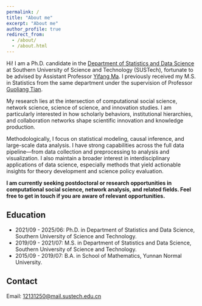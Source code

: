 ```yaml
---
permalink: /
title: "About me"
excerpt: "About me"
author_profile: true
redirect_from: 
  - /about/
  - /about.html
---
```


<!-- <img src="../images/2023.8.jpg" width="600"> -->

Hi! I am a Ph.D. candidate in the [Department of Statistics and Data Science](https://stat-ds.sustech.edu.cn/) at Southern University of Science and Technology (SUSTech), fortunate to be advised by Assistant Professor [Yifang Ma](https://faculty.sustech.edu.cn/?tagid=mayf&iscss=1&snapid=1&orderby=date&go=2). I previously received my M.S. in Statistics from the same department under the supervision of Professor [Guoliang Tian](https://faculty.sustech.edu.cn/?tagid=tiangl&iscss=1&snapid=1&orderby=date&go=2).

My research lies at the intersection of computational social science, network science, science of science, and innovation studies. I am particularly interested in how scholarly behaviors, institutional hierarchies, and collaboration networks shape scientific innovation and knowledge production.

Methodologically, I focus on statistical modeling, causal inference, and large-scale data analysis. I have strong capabilities across the full data pipeline—from data collection and preprocessing to analysis and visualization. I also maintain a broader interest in interdisciplinary applications of data science, especially methods that yield actionable insights for theory development and science policy evaluation.

**I am currently seeking postdoctoral or research opportunities in computational social science, network analysis, and related fields. Feel free to get in touch if you are aware of relevant opportunities.**

## Education
* 2021/09 - 2025/06:  Ph.D. in Department of Statistics and Data Science, Southern University of Science and Technology.
* 2019/09 - 2021/07:  M.S. in Department of Statistics and Data Science, Southern University of Science and Technology.
* 2015/09 - 2019/07:  B.A. in School of Mathematics, Yunnan Normal University.

## Contact
Email: 12131250@mail.sustech.edu.cn
